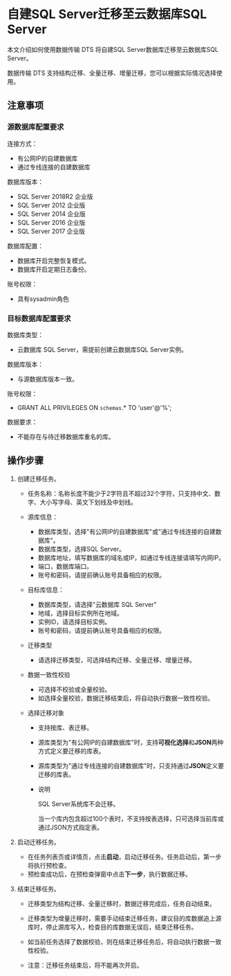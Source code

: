 # 自建SQL Server迁移至云数据库SQL Server

本文介绍如何使用数据传输 DTS 将自建SQL Server数据库迁移至云数据库SQL Server。

数据传输 DTS 支持结构迁移、全量迁移、增量迁移，您可以根据实际情况选择使用。

## 注意事项

### 源数据库配置要求

连接方式：

- 有公网IP的自建数据库
- 通过专线连接的自建数据库

数据库版本：

- SQL Server 2018R2 企业版
- SQL Server 2012 企业版
- SQL Server 2014 企业版
- SQL Server 2016 企业版
- SQL Server 2017 企业版

数据库配置：

- 数据库开启完整恢复模式。
- 数据库开启定期日志备份。

账号权限：

- 具有sysadmin角色

### 目标数据库配置要求

数据库类型：

- 云数据库 SQL Server，需提前创建云数据库SQL Server实例。

数据库版本：

- 与源数据库版本一致。

账号权限：

- GRANT ALL PRIVILEGES ON `schemas`.* TO 'user'@'%';

数据要求：

- 不能存在与待迁移数据库重名的库。

## 操作步骤

1. 创建迁移任务。

   - 任务名称：名称长度不能少于2字符且不超过32个字符，只支持中文、数字、大小写字母、英文下划线及中划线。

   - 源库信息：

     - 数据库类型，选择"有公网IP的自建数据库"或"通过专线连接的自建数据库"。
     - 数据库类型，选择SQL Server。
     - 数据库地址，填写数据库的域名或IP，如通过专线连接请填写内网IP。
     - 端口，数据库端口。
     - 账号和密码，请提前确认账号具备相应的权限。

   - 目标库信息：

     - 数据库类型，请选择"云数据库 SQL Server"
     - 地域，选择目标实例所在地域。
     - 实例ID，请选择目标实例。
     - 账号和密码，请提前确认账号具备相应的权限。

   - 迁移类型

     - 请选择迁移类型，可选择结构迁移、全量迁移、增量迁移。

   - 数据一致性校验

     - 可选择不校验或全量校验。
     - 如选择全量校验，数据迁移结束后，将自动执行数据一致性校验。

   - 选择迁移对象

     - 支持按库、表迁移。

     - 源库类型为"有公网IP的自建数据库"时，支持**可视化选择**和**JSON**两种方式定义要迁移的库表。

     - 源库类型为"通过专线连接的自建数据库"时，只支持通过**JSON**定义要迁移的库表。

     - 说明

       SQL Server系统库不会迁移。

       当一个库内包含超过100个表时，不支持按表选择，只可选择当前库或通过JSON方式指定表。

2. 启动迁移任务。

   - 在任务列表页或详情页，点击**启动**，启动迁移任务。任务启动后，第一步将执行预检查。
   - 预检查成功后，在预检查弹窗中点击**下一步**，执行数据迁移。

3. 结束迁移任务。

   - 迁移类型为结构迁移、全量迁移时，数据迁移完成后，任务自动结束。

   - 迁移类型为增量迁移时，需要手动结束迁移任务，建议目的库数据追上源库时，停止源库写入，检查目的库数据无误后，结束迁移任务。

   - 如当前任务选择了数据校验，则在结束迁移任务后，将自动执行数据一致性校验。

   - 注意：迁移任务结束后，将不能再次开启。

     